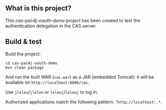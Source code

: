 ## What is this project?

This *cas-pac4j-oauth-demo* project has been created to test the authentication delegation in the CAS server.

## Build & test

Build the project:

```shell
cd cas-pac4j-oauth-demo
mvn clean package
```

And run the built WAR (`cas.war`) as a JAR (embedded Tomcat): it will be available on `http://localhost:8080/cas`.

Use `jleleu`/`jleleu` or `leleuj`/`leleuj` to log in.

Authorized applications match the following pattern: `^http://localhost:.*`.
